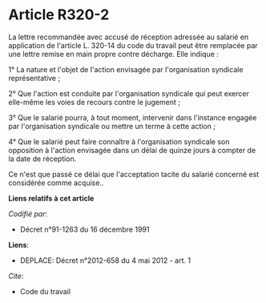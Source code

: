 # Article R320-2

La lettre recommandée avec accusé de réception adressée au salarié en application de l'article L. 320-14 du code du travail
peut être remplacée par une lettre remise en main propre contre décharge. Elle indique :

1° La nature et l'objet de l'action envisagée par l'organisation syndicale représentative ;

2° Que l'action est conduite par l'organisation syndicale qui peut exercer elle-même les voies de recours contre le
jugement ;

3° Que le salarié pourra, à tout moment, intervenir dans l'instance engagée par l'organisation syndicale ou mettre un terme à
cette action ;

4° Que le salarié peut faire connaître à l'organisation syndicale son opposition à l'action envisagée dans un délai de quinze
jours à compter de la date de réception.

Ce n'est que passé ce délai que l'acceptation tacite du salarié concerné est considérée comme acquise..

**Liens relatifs à cet article**

_Codifié par_:

  - Décret n°91-1263 du 16 décembre 1991

**Liens**:

  - DEPLACE: Décret n°2012-658 du 4 mai 2012 - art. 1

_Cite_:

  - Code du travail

